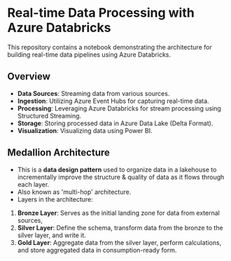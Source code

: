 # Real-time Data Processing with Azure Databricks

This repository contains a notebook demonstrating the architecture for building real-time data pipelines using Azure Databricks.

## Overview

- **Data Sources**: Streaming data from various sources.
- **Ingestion**: Utilizing Azure Event Hubs for capturing real-time data.
- **Processing**: Leveraging Azure Databricks for stream processing using Structured Streaming.
- **Storage**: Storing processed data in Azure Data Lake (Delta Format).
- **Visualization**: Visualizing data using Power BI.

## Medallion Architecture

- This is a **data design pattern** used to organize data in a lakehouse to incrementally improve the structure & quality of data as it flows through each layer.
- Also known as 'multi-hop' architecture.
- Layers in the architecture:
1. **Bronze Layer**: Serves as the initial landing zone for data from external sources,
2. **Silver Layer**: Define the schema, transform data from the bronze to the silver layer, and write it.
3. **Gold Layer**: Aggregate data from the silver layer, perform calculations, and store aggregated data in consumption-ready form.
